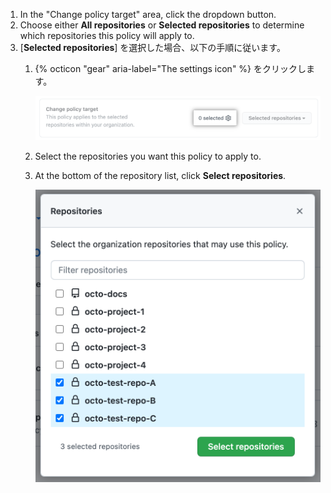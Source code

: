 1. In the "Change policy target" area, click the dropdown button.
1. Choose either **All repositories** or **Selected repositories** to determine which repositories this policy will apply to.
1. [**Selected repositories**] を選択した場合、以下の手順に従います。
   1. {% octicon "gear" aria-label="The settings icon" %} をクリックします。

      ![Edit the settings for the policy](/assets/images/help/codespaces/policy-edit.png)

   2. Select the repositories you want this policy to apply to.
   3. At the bottom of the repository list, click **Select repositories**.

      ![Select repositories for this policy](/assets/images/help/codespaces/policy-select-repos.png)
